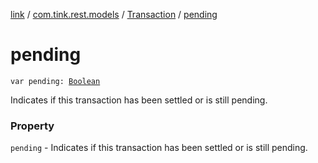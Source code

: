 [link](../../index.md) / [com.tink.rest.models](../index.md) / [Transaction](index.md) / [pending](./pending.md)

# pending

`var pending: `[`Boolean`](https://kotlinlang.org/api/latest/jvm/stdlib/kotlin/-boolean/index.html)

Indicates if this transaction has been settled or is still pending.

### Property

`pending` - Indicates if this transaction has been settled or is still pending.
